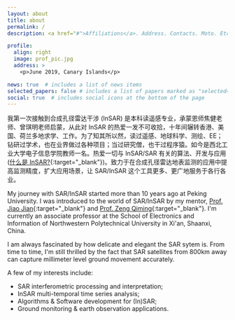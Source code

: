 ```yaml
---
layout: about
title: about
permalink: /
description: <a href="#">Affiliations</a>. Address. Contacts. Moto. Etc.

profile:
  align: right
  image: prof_pic.jpg
  address: >
    <p>June 2019, Canary Islands</p>

news: true  # includes a list of news items
selected_papers: false # includes a list of papers marked as "selected={true}"
social: true  # includes social icons at the bottom of the page
---
```


我第一次接触到合成孔径雷达干涉 (InSAR) 是本科读遥感专业，承蒙恩师焦健老师、曾琪明老师启蒙，从此对 InSAR 的热爱一发不可收拾，十年间辗转香港、美国、荷兰多地求学、工作。为了知其所以然，读过遥感、地球科学、测绘、EE；钻研过学术，也在业界做过各种项目；当过研究僧，也干过程序猿。如今是西北工业大学电子信息学院教师一名。热爱一切与 InSAR/SAR 有关的算法、开发与应用([什么是 InSAR?](https://www.construction.cam.ac.uk/news/sakthy-selvakumaran-tedx-talk){:target="\_blank"})。致力于在合成孔径雷达地表监测的应用中提高监测精度，扩大应用场景，让 SAR/InSAR 这个工具更多、更广地服务于各行各业。

My journey with SAR/InSAR started more than 10 years ago at Peking University. I was introduced to the world of SAR/InSAR by my mentor, [Prof. Jiao Jian](https://sess.pku.edu.cn/english/people/researcharea/remote/270018.htm){:target="\_blank"} and [Prof. Zeng Qiming](https://sess.pku.edu.cn/english/people/researcharea/remote/270016.htm){:target="\_blank"}. I'm currently an associate professor at the School of Electronics and Information of Northwestern Polytechnical University in Xi'an, Shaanxi, China.

I am always fascinated by how delicate and elegant the SAR sytem is. From time to time, I'm still thrilled by the fact that SAR satellites from 800km away can capture millimeter level ground movement accurately.

A few of my interests include:
  - SAR interferometric processing and interpretation;
  - InSAR multi-temporal time series analysis;
  - Algorithms & Software development for (In)SAR;
  - Ground monitoring & earth observation applications.